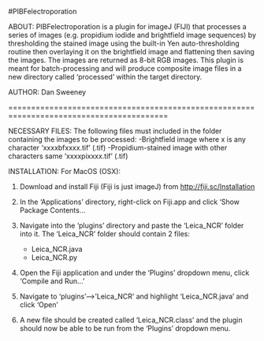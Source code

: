 #PIBFelectroporation

ABOUT:
PIBFelectroporation is a plugin for imageJ (FIJI) that processes a series of images (e.g. propidium iodide and brightfield image sequences) by thresholding the stained image using the built-in Yen auto-thresholding routine then overlaying it on the brightfield image and flattening then saving the images. The images are returned as 8-bit RGB images. This plugin is meant for batch-processing and will produce composite image files in a new directory called ‘processed’ within the target directory. 

AUTHOR: 
Dan Sweeney 

=========================================================================================

NECESSARY FILES:
The following files must included in the folder containing the images to be processed:
-Brightfield image where x is any character             ‘xxxxbfxxxx.tif’ 	(.tif)
-Propidium-stained image with other characters same     ‘xxxxpixxxx.tif’ 	(.tif)


INSTALLATION:
For MacOS (OSX):

1. Download and install Fiji (Fiji is just imageJ) from http://fiji.sc/Installation

2. In the ‘Applications’ directory, right-click on Fiji.app and click ‘Show Package Contents…

3. Navigate into the ‘plugins’ directory and paste the ‘Leica_NCR’ folder into it. The ‘Leica_NCR’ folder should contain 2 files: 
	- Leica_NCR.java
	- Leica_NCR.py

4. Open the Fiji application and under the ‘Plugins’ dropdown menu, click ‘Compile and Run…’

5. Navigate to ‘plugins’—>’Leica_NCR’ and highlight ‘Leica_NCR.java’ and click ‘Open’

6. A new file should be created called ‘Leica_NCR.class’ and the plugin should now be able to be run from the ‘Plugins’ dropdown menu.
